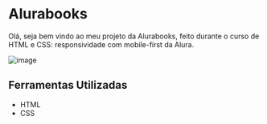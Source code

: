 # Alurabooks
Olá, seja bem vindo ao meu projeto da Alurabooks, feito durante o curso de HTML e CSS: responsividade com mobile-first da Alura.

![image](https://github.com/user-attachments/assets/2a06e15a-7c6e-4973-b7c8-d90aebd49bcd)


## Ferramentas Utilizadas

* HTML
* CSS
